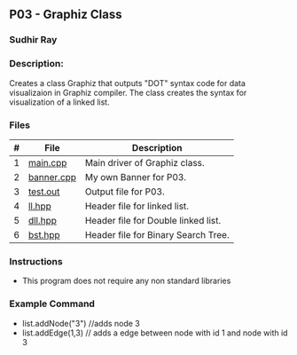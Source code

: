 ## P03 - Graphiz Class
### Sudhir Ray
### Description:

Creates a class Graphiz that outputs "DOT" syntax code for data visualizaion in Graphiz compiler.
The class creates the syntax for visualization of a linked list.


### Files

|   #   | File     | Description                      |
| :---: | -------- | -------------------------------- |
|   1   | [main.cpp](https://github.com/Sudhir0228/2143-Object-Oriented-Programming-Ray/blob/main/Assignments/P03/main.cpp) | Main driver of Graphiz class. |
|   2   | [banner.cpp](https://github.com/Sudhir0228/2143-Object-Oriented-Programming-Ray/blob/main/Assignments/P03/Banner.cpp) | My own Banner for P03. |
|   3   | [test.out](https://github.com/Sudhir0228/2143-Object-Oriented-Programming-Ray/blob/main/Assignments/P03/test.out) | Output file for P03. |
|   4   | [ll.hpp](https://github.com/Sudhir0228/2143-Object-Oriented-Programming-Ray/blob/main/Assignments/P03/test.out) | Header file for linked list. |
|   5   | [dll.hpp](https://github.com/Sudhir0228/2143-Object-Oriented-Programming-Ray/blob/main/Assignments/P03/test.out) | Header file for Double linked list. |
|   6   | [bst.hpp](https://github.com/Sudhir0228/2143-Object-Oriented-Programming-Ray/blob/main/Assignments/P03/test.out) | Header file for Binary Search Tree. |



### Instructions

- This program does not require any non standard libraries

### Example Command
- list.addNode("3") //adds node 3 
- list.addEdge(1,3) // adds a edge between node with id 1 and node with id 3

